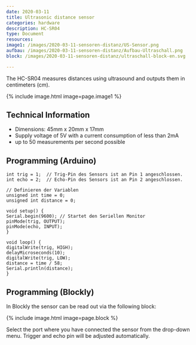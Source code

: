```yaml
---
date: 2020-03-11
title: Ultrasonic distance sensor
categories: hardware
description: HC-SR04
type: Document
resources:
image1: /images/2020-03-11-sensoren-distanz/US-Sensor.png
aufbau: /images/2020-03-11-sensoren-distanz/Aufbau-Ultraschall.png
block: /images/2020-03-11-sensoren-distanz/ultraschall-block-en.svg

---
```

The HC-SR04 measures distances using ultrasound and outputs them in centimeters (cm).

{% include image.html image=page.image1 %}


## Technical Information

* Dimensions: 45mm x 20mm x 17mm
* Supply voltage of 5V with a current consumption of less than 2mA
* up to 50 measurements per second possible


## Programming (Arduino)

```arduino
int trig = 1;  // Trig-Pin des Sensors ist an Pin 1 angeschlossen.
int echo = 2;  // Echo-Pin des Sensors ist an Pin 2 angeschlossen.

// Definieren der Variablen
unsigned int time = 0;
unsigned int distance = 0;

void setup() {
Serial.begin(9600); // Startet den Seriellen Monitor
pinMode(trig, OUTPUT);  
pinMode(echo, INPUT);
}

void loop() {
digitalWrite(trig, HIGH);
delayMicroseconds(10);
digitalWrite(trig, LOW);
distance = time / 58;
Serial.println(distance);
}
```
## Programming (Blockly)

In Blockly the sensor can be read out via the following block:

{% include image.html image=page.block %}


Select the port where you have connected the sensor from the drop-down menu. Trigger and echo pin will be adjusted automatically.

